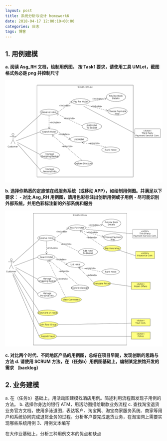 ```yaml
---    
layout: post    
title: 系统分析与设计 homework6  
date: 2018-04-17 12:00:10+00:00    
categories: 日志    
tags: 博客    
---  
```


## 1. 用例建模
**a. 阅读 Asg_RH 文档，绘制用例图。 按 Task1 要求，请使用工具 UMLet，截图格式务必是 png 并控制尺寸**

![Asg_RH][1]

**b. 选择你熟悉的定旅馆在线服务系统（或移动 APP），如绘制用例图。并满足以下要求：**
**- 对比 Asg_RH 用例图，请用色彩标注出创新用例或子用例**
**- 尽可能识别外部系统，并用色彩标注新的外部系统和服务**

![Qunar][2]

**c. 对比两个时代、不同地区产品的用例图，总结在项目早期，发现创新的思路与方法**
**d. 请使用 SCRUM 方法，在（任务b）用例图基础上，编制某定旅馆开发的需求 （backlog）**


## 2. 业务建模

a. 在（任务b）基础上，用活动图建模找酒店用例。简述利用流程图发现子用例的方法。
b. 选择你身边的银行 ATM，用活动图描绘取款业务流程
c. 查找淘宝退货业务官方文档，使用多泳道图，表达客户、淘宝网、淘宝商家服务系统、商家等用户和系统协同完成退货业务的过程。分析客户要完成退货业务，在淘宝网上需要实现哪些系统用例
3、用例文本编写

在大作业基础上，分析三种用例文本的优点和缺点


  [1]: ../img/0417_1.png
  [2]: ../img/0417_2.png
